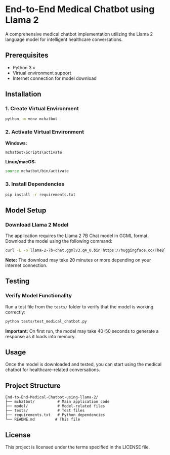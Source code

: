 # End-to-End Medical Chatbot using Llama 2

A comprehensive medical chatbot implementation utilizing the Llama 2 language model for intelligent healthcare conversations.

## Prerequisites

- Python 3.x
- Virtual environment support
- Internet connection for model download

## Installation

### 1. Create Virtual Environment

```bash
python -m venv mchatbot
```

### 2. Activate Virtual Environment

**Windows:**
```bash
mchatbot\Scripts\activate
```

**Linux/macOS:**
```bash
source mchatbot/bin/activate
```

### 3. Install Dependencies

```bash
pip install -r requirements.txt
```

## Model Setup

### Download Llama 2 Model

The application requires the Llama 2 7B Chat model in GGML format. Download the model using the following command:

```bash
curl -L -o llama-2-7b-chat.ggmlv3.q4_0.bin https://huggingface.co/TheBloke/Llama-2-7B-Chat-GGML/resolve/main/llama-2-7b-chat.ggmlv3.q4_0.bin && echo "Download complete: llama-2-7b-chat.ggmlv3.q4_0.bin saved to $(pwd)"
```

**Note:** The download may take 20 minutes or more depending on your internet connection.

## Testing

### Verify Model Functionality

Run a test file from the `tests/` folder to verify that the model is working correctly:

```bash
python tests/test_medical_chatbot.py
```

**Important:** On first run, the model may take 40-50 seconds to generate a response as it loads into memory.

## Usage

Once the model is downloaded and tested, you can start using the medical chatbot for healthcare-related conversations.

## Project Structure

```
End-to-End-Medical-Chatbot-using-llama-2/
├── mchatbot/          # Main application code
├── model/             # Model-related files
├── tests/             # Test files
├── requirements.txt   # Python dependencies
└── README.md         # This file
```

## License

This project is licensed under the terms specified in the LICENSE file. 
